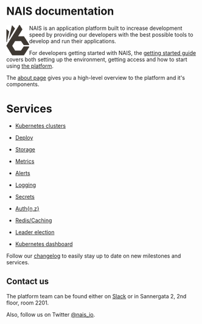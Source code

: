 NAIS documentation
==================
<img align="left" width="60" height="80" src="https://raw.githubusercontent.com/jhrv/docs/master/documentation/files/_media/nais_logo_gray.png">
NAIS is an application platform built to increase development speed by providing our developers with the best possible tools to develop and run their applications. <br />

For developers getting started with NAIS, the [getting started guide](/documentation/files/getting-started) covers both setting up the environment, getting access and how to start using [the platform](/documentation/files/about). 

The [about page](/documentation/files/about) gives you a high-level overview to the platform and it's components.

Services
========

* [Kubernetes clusters](/documentation/files/clusters)
* [Deploy](/documentation/files/deploy/naisd.md)
* [Storage](/documentation/files/storage)
* [Metrics](/documentation/files/metrics)
* [Alerts](/documentation/files/alerts)
* [Logging](/documentation/files/logging)
* [Secrets](/documentation/files/secrets)
* [Auth{n,z}](/documentation/files/authnz)

* [Redis/Caching](/documentation/files/redis.md)
* [Leader election](/documentation/files/leader_election.md)
* [Kubernetes dashboard](/documentation/files/kubernetes_dashboard.md)

Follow our [changelog](/documentation/files/changelog.md) to easily stay up to date on new milestones and services.

## Contact us

The platform team can be found either on [Slack](https://nav-it.slack.com/messages/C5KUST8N6/) or in Sannergata 2, 2nd floor, room 2201.

Also, follow us on Twitter [@nais_io](https://twitter.com/nais_io).
